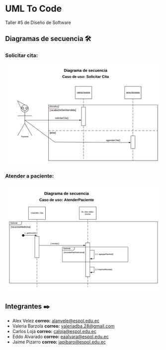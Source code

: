 # UML To Code

Taller #5 de Diseño de Software

## Diagramas de secuencia 🛠️

### **Solicitar cita:**

<div align="center">
    <img src="./Diagramas de Secuencia - Solicitar Cita.png"/>
</div>

### **Atender a paciente:**

<div align="center">
    <img src="./Diagramas de Secuencia - Atender Paciente.png"/>
</div>

## Integrantes ✒️

- Alex Velez **correo:** alanvele@espol.edu.ec
- Valeria Barzola **correo:** valeriadba.28@gmail.com
- Carlos Loja **correo:** caloja@espol.edu.ec
- Eddo Alvarado **correo:** eaalvara@espol.edu.ec
- Jaime Pizarro **correo:** japibaro@espol.edu.ec

